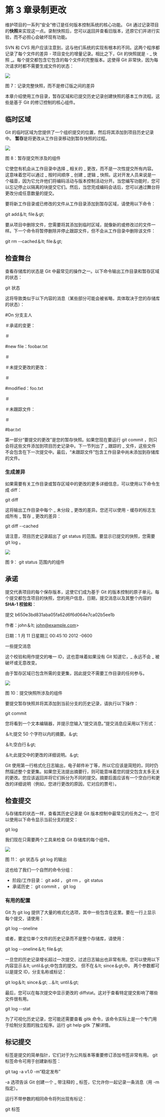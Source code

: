 # 第 3 章录制更改

维护项目的一系列“安全”修订是任何版本控制系统的核心功能。 Git 通过记录项目的**快照**来实现这一点。录制快照后，您可以返回并查看旧版本，还原它们并进行实验，而不必担心会破坏现有功能。

SVN 和 CVS 用户应该注意到，这与他们系统的实现有根本的不同。这两个程序都记录了每个文件的差异 - 项目变化的增量记录。相比之下，Git 的快照就是 - _ 快照 _。每个提交都包含它包含的每个文件的完整版本。这使得 Git 非常快，因为每次请求时都不需要生成文件的状态：

![](img/image007.png)

图 7：记录完整快照，而不是修订版之间的差异

本章介绍使用工作目录，暂存区域和已提交历史记录创建快照的基本工作流程。这些是基于 Git 的修订控制的核心组件。

## 临时区域

Git 的临时区域为您提供了一个组织提交的位置，然后将其添加到项目历史记录中。 **暂存**是将更改从工作目录移动到暂存快照的过程。

![](img/image008.png)

图 8：暂存提交所涉及的组件

它使您有机会从工作目录中选择 _ 相关的 _ 更改，而不是一次性提交所有内容。这意味着您可以通过 _ 按时间顺序 _ 创建 _ 逻辑 _ 快照。这对开发人员来说是一个福音，因为它允许他们将编码活动与版本控制活动分开。当您编写功能时，您可以忘记停止以隔离的块提交它们。然后，当您完成编码会话后，您可以通过舞台将更改分成任意数量的提交。

要将新工作目录或已修改的文件从工作目录添加到暂存区域，请使用以下命令：

git add＆lt; file＆gt;

要从项目中删除文件，您需要将其添加到临时区域，就像新的或修改过的文件一样。下一个命令将暂停删除并停止跟踪文件，但不会从工作目录中删除该文件：

git rm --cached＆lt; file＆gt;

## 检查舞台

查看存储库的状态是 Git 中最常见的操作之一。以下命令输出工作目录和暂存区域的状态：

git 状态

这将导致类似于以下内容的消息（某些部分可能会被省略，具体取决于您的存储库的状态）：

#On 分支主人

＃承诺的变更：

＃

#new file：foobar.txt

＃

＃未提交更改的更改：

＃

#modified：foo.txt

＃

＃未跟踪文件：

＃

#bar.txt

第一部分“要提交的更改”是您的暂存快照。如果您现在要运行 git commit ，则只会将这些文件添加到项目历史记录中。下一节列出了 _ 跟踪的 _ 文件，这些文件不会包含在下一次提交中。最后，“未跟踪文件”包含工作目录中尚未添加到存储库的文件。

### 生成差异

如果需要有关工作目录或暂存区域中的更改的更多详细信息，可以使用以下命令生成 diff：

git diff

这将输出工作目录中每个 _ 未分段 _ 更改的差异。您还可以使用 - 缓存的标志生成所有 _ 暂存 _ 更改的差异：

git diff --cached

请注意，项目历史记录超出了 git status 的范围。要显示已提交的快照，您需要 git log 。

![](img/image009.png)

图 9： git status 范围内的组件

## 承诺

提交代表项目的每个保存版本，这使它们成为基于 Git 的版本控制的原子单元。每个提交都包含项目的快照，您的用户信息，日期，提交消息以及其整个内容的 **SHA-1 校验和**：

提交 b650e3bd831aba05fa62d6f6d064e7ca02b5ee1b

作者：john＆lt; john@example.com&gt;

日期：1 月 11 日星期三 00:45:10 2012 -0600

一些提交消息

这个校验和用作提交的唯一 ID，这也意味着如果没有 Git 知道它，_ 永远不会 _ 被破坏或无意改变。

由于暂存区域已包含所需的变更集，因此提交不需要工作目录的任何参与。

![](img/image010.png)

图 10：提交快照所涉及的组件

要提交暂存快照并将其添加到当前分支的历史记录，请执行以下操作：

git commit

您将看到一个文本编辑器，并提示您输入“提交消息。”提交消息应采用以下形式：

＆lt;提交 50 个字符以内的摘要。＆gt;

＆lt;空白行＆gt;

＆lt;此提交中的更改的详细说明。＆gt;

Git 使用第一行格式化日志输出，电子邮件补丁等，所以它应该是简短的，同时仍然描述整个变更集。如果您无法提出摘要行，则可能意味着您的提交包含太多无关的更改。您应该返回并将它们拆分为不同的提交。摘要后面应该有一个空白行和更改的详细说明（例如，您进行更改的原因，它对应的票号）。

## 检查提交

与存储库的状态一样，查看其历史记录是 Git 版本控制中最常见的任务之一。您可以使用以下命令显示当前分支的提交：

git log

我们现在只需要两个工具来检查 Git 存储库的每个组件。

![](img/image011.png)

图 11： git 状态与 git log 的输出

这也给了我们一个自然的命令分组：

*   阶段/工作目录： git add ， git rm ， git status
*   承诺历史： git commit ， git log

### 有用的配置

Git 为 git log 提供了大量的格式化选项，其中一些包含在这里。要在一行上显示每个提交，请使用：

git log --oneline

或者，要定位单个文件的历史记录而不是整个存储库，请使用：

git log --oneline＆lt; file＆gt;

一旦您的历史记录增长超过一次提交，过滤日志输出也非常有用。您可以使用以下内容显示＆lt; until＆gt;中包含的提交。 但不在＆lt; since＆gt;中。 两个参数都可以是提交 ID，分支名称或标记：

git log＆lt; since＆gt; ..＆lt; until＆gt;

最后，您可以在每次提交中显示更改的 diffstat。这对于查看特定提交影响了哪些文件很有用。

git log --stat

为了可视化历史记录，您可能还需要查看 gitk 命令，该命令实际上是一个专门用于绘制分支图的独立程序。运行 git help gitk 了解详情。

## 标记提交

标签是提交的简单指针，它们对于为公共版本等重要修订添加书签非常有用。 git 标签命令可用于创建新标签：

git tag -a v1.0 -m“稳定发布”

-a 选项告诉 Git 创建一个 _ 带注释的 _ 标签，它允许你一起记录一条消息（用 -m 指定）。

运行不带参数的相同命令将列出现有标记：

git 标签